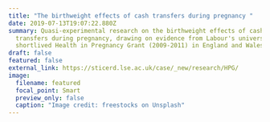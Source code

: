 ```yaml
---
title: "The birthweight effects of cash transfers during pregnancy "
date: 2019-07-13T19:07:22.880Z
summary: Quasi-experimental research on the birthweight effects of cash
  transfers during pregnancy, drawing on evidence from Labour's universal but
  shortlived Health in Pregnancy Grant (2009-2011) in England and Wales.
draft: false
featured: false
external_link: https://sticerd.lse.ac.uk/case/_new/research/HPG/
image:
  filename: featured
  focal_point: Smart
  preview_only: false
  caption: "Image credit: freestocks on Unsplash"
---
```

